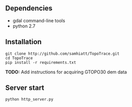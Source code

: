 ## Dependencies
* gdal command-line tools
* python 2.7

## Installation 
```
git clone http://github.com/samhiatt/TopoTrace.git 
cd TopoTrace 
pip install -r requirements.txt
```
**TODO:** Add instructions for acquiring GTOPO30 dem data

## Server start
`python http_server.py`

